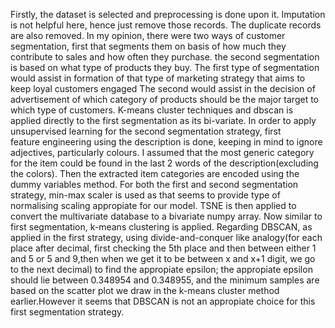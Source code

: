 Firstly, the dataset is selected and preprocessing is done upon it.
Imputation is not helpful here, hence just remove those records.
The duplicate records are also removed.
In my opinion, there were two ways of customer segmentation, 
first that segments them on basis of how much they contribute to sales and how often they purchase.
the second segmentation is based on what type of products they buy.
The first type of segmentation would assist in formation of that type of marketing strategy that 
aims to keep loyal customers engaged
The second would assist in the decision of advertisement of which category of products should be the major target
to which type of customers.
K-means cluster techniques and dbscan is applied directly to the first segmentation as its bi-variate.
In order to apply unsupervised learning for the second segmentation strategy, first  
feature engineering using the description is done, keeping in mind to ignore adjectives, particularly colours.
I assumed that the most generic category for the item could be found in the last 2 words of the description(excluding the colors).
Then the extracted item categories are encoded using the dummy variables method.
For both the first and second segmentation strategy, min-max scaler is used as that seems to provide type of
normalising scaling appropiate for our model.
TSNE is then applied to convert the multivariate database to a bivariate numpy array.
Now similar to first segmentation, k-means clustering is applied.
Regarding DBSCAN, as applied in the first strategy, using divide-and-conquer like analogy(for each place after decimal, 
first checking the 5th place and then between either 1 and 5 or 5 and 9,then when we get it to be between x and x+1 digit, we go to the next decimal)
 to find the appropiate epsilon;
the appropiate epsilon should lie between 0.348954 and 0.348955, and the minimum samples are based on the scatter plot we draw in 
the k-means cluster method earlier.However it seems that DBSCAN is not an appropiate choice for this first segmentation strategy.   